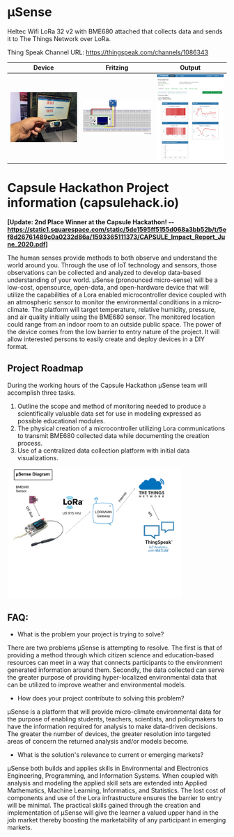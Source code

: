 # µSense 
Heltec Wifi LoRa 32 v2 with BME680 attached that collects data and sends it to The Things Network over LoRa.

Thing Speak Channel URL: https://thingspeak.com/channels/1086343

| Device      | Fritzing      | Output    |
|------------|-------------|-------------|
| <img src="images/microsense-ttn-thingspeak.JPG" width="250"> | <img src="images/Heltec LoRa-32-v2_BME680_bb.png" width="250"> |<img src="images/thingspeak-screenshot.png" width="250">

# Capsule Hackathon Project information (capsulehack.io)  
**[Update: 2nd Place Winner at the Capsule Hackathon! -- https://static1.squarespace.com/static/5de1595ff5155d068a3bb52b/t/5ef8d26761489c0a0232d86a/1593365111373/CAPSULE_Impact_Report_June_2020.pdf]**

The human senses provide methods to both observe and understand the world around you. Through the use of IoT technology and sensors, those observations can be collected and analyzed to develop data-based understanding of your world. µSense (pronounced micro-sense) will be a low-cost, opensource, open-data, and open-hardware device that will utilize the capabilities of a Lora enabled microcontroller device coupled with an atmospheric sensor to monitor the environmental conditions in a micro-climate. The platform will target temperature, relative humidity, pressure, and air quality initially using the BME680 sensor. The monitored location could range from an indoor room to an outside public space. The power of the device comes from the low barrier to entry nature of the project. It will allow interested persons to easily create and deploy devices in a DIY format.

## Project Roadmap
During the working hours of the Capsule Hackathon µSense team will accomplish three tasks.
1) Outline the scope and method of monitoring needed to produce a scientifically valuable data set for use in modeling expressed as possible educational modules.
2) The physical creation of a microcontroller utilizing Lora communications to transmit BME680 collected data while documenting the creation process.
3) Use of a centralized data collection platform with initial data visualizations.

 <img src="images/microsense-blockdiagram.png" width="400">

## FAQ:
* What is the problem your project is trying to solve?

There are two problems µSense is attempting to resolve. The first is that of providing a method through which citizen science and education-based resources can meet in a way that connects participants to the environment generated information around them. Secondly, the data collected can serve the greater purpose of providing hyper-localized environmental data that can be utilized to improve weather and environmental models.

* How does your project contribute to solving this problem?

µSense is a platform that will provide micro-climate environmental data for the purpose of enabling students, teachers, scientists, and policymakers to have the information required for analysis to make data-driven decisions. The greater the number of devices, the greater resolution into targeted areas of concern the returned analysis and/or models become.

* What is the solution's relevance to current or emerging markets?

µSense both builds and applies skills in Environmental and Electronics Engineering, Programming, and Information Systems. When coupled with analysis and modeling the applied skill sets are extended into Applied Mathematics, Machine Learning, Informatics, and Statistics. The lost cost of components and use of the Lora infrastructure ensures the barrier to entry will be minimal. The practical skills gained through the creation and implementation of µSense will give the learner a valued upper hand in the job market thereby boosting the marketability of any participant in emerging markets.
